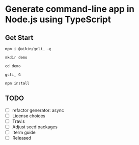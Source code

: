 # Generate command-line app in Node.js using TypeScript

## Get Start

```
npm i @aikin/gcli_ -g
```

```
mkdir demo

cd demo

gcli_ G

npm install
```



## TODO
- [ ] refactor generator: async
- [ ] License choices
- [ ] Travis
- [ ] Adjust seed packages
- [ ] Iterm guide
- [ ] Released
